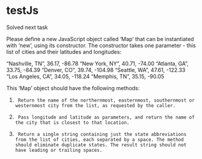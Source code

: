 # testJs
Solved next task





Please define a new JavaScript object called ‘Map’ that can be instantiated with ‘new’, using its constructor. 
The constructor takes one parameter - this list of cities and their latitudes and longitudes:
 
“Nashville, TN”, 36.17, -86.78
“New York, NY”, 40.71, -74.00
“Atlanta, GA”, 33.75, -84.39
“Denver, CO”, 39.74, -104.98
“Seattle, WA”, 47.61, -122.33
“Los Angeles, CA”, 34.05, -118.24
“Memphis, TN”, 35.15, -90.05
 
This ‘Map’ object should have the following methods:
 
1)      Return the name of the northernmost, easternmost, southernmost or westernmost city from the list, as requested by the caller.
 
2)      Pass longitude and latitude as parameters, and return the name of the city that is closest to that location.
 
3)      Return a single string containing just the state abbreviations from the list of cities, each separated by a space. The method should eliminate duplicate states. The result string should not have leading or trailing spaces.
 

